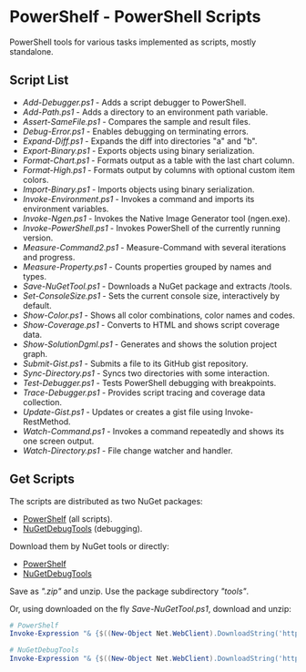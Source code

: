# PowerShelf - PowerShell Scripts

PowerShell tools for various tasks implemented as scripts, mostly standalone.

## Script List

* *Add-Debugger.ps1* - Adds a script debugger to PowerShell.
* *Add-Path.ps1* - Adds a directory to an environment path variable.
* *Assert-SameFile.ps1* - Compares the sample and result files.
* *Debug-Error.ps1* - Enables debugging on terminating errors.
* *Expand-Diff.ps1* - Expands the diff into directories "a" and "b".
* *Export-Binary.ps1* - Exports objects using binary serialization.
* *Format-Chart.ps1* - Formats output as a table with the last chart column.
* *Format-High.ps1* - Formats output by columns with optional custom item colors.
* *Import-Binary.ps1* - Imports objects using binary serialization.
* *Invoke-Environment.ps1* - Invokes a command and imports its environment variables.
* *Invoke-Ngen.ps1* - Invokes the Native Image Generator tool (ngen.exe).
* *Invoke-PowerShell.ps1* - Invokes PowerShell of the currently running version.
* *Measure-Command2.ps1* - Measure-Command with several iterations and progress.
* *Measure-Property.ps1* -  Counts properties grouped by names and types.
* *Save-NuGetTool.ps1* - Downloads a NuGet package and extracts /tools.
* *Set-ConsoleSize.ps1* - Sets the current console size, interactively by default.
* *Show-Color.ps1* - Shows all color combinations, color names and codes.
* *Show-Coverage.ps1* - Converts to HTML and shows script coverage data.
* *Show-SolutionDgml.ps1* - Generates and shows the solution project graph.
* *Submit-Gist.ps1* - Submits a file to its GitHub gist repository.
* *Sync-Directory.ps1* - Syncs two directories with some interaction.
* *Test-Debugger.ps1* - Tests PowerShell debugging with breakpoints.
* *Trace-Debugger.ps1* - Provides script tracing and coverage data collection.
* *Update-Gist.ps1* - Updates or creates a gist file using Invoke-RestMethod.
* *Watch-Command.ps1* - Invokes a command repeatedly and shows its one screen output.
* *Watch-Directory.ps1* - File change watcher and handler.

## Get Scripts

The scripts are distributed as two NuGet packages:

- [PowerShelf](https://www.nuget.org/packages/PowerShelf) (all scripts).
- [NuGetDebugTools](https://www.nuget.org/packages/NuGetDebugTools) (debugging).

Download them by NuGet tools or directly:

- [PowerShelf](http://nuget.org/api/v2/package/PowerShelf)
- [NuGetDebugTools](http://nuget.org/api/v2/package/NuGetDebugTools)

Save as *".zip"* and unzip. Use the package subdirectory *"tools"*.

Or, using downloaded on the fly *Save-NuGetTool.ps1*, download and unzip:

```powershell
# PowerShelf
Invoke-Expression "& {$((New-Object Net.WebClient).DownloadString('https://raw.githubusercontent.com/nightroman/PowerShelf/master/Save-NuGetTool.ps1'))} PowerShelf"

# NuGetDebugTools
Invoke-Expression "& {$((New-Object Net.WebClient).DownloadString('https://raw.githubusercontent.com/nightroman/PowerShelf/master/Save-NuGetTool.ps1'))} NuGetDebugTools"
```
